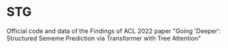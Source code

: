 # STG
Official code and data of the Findings of ACL 2022 paper "Going 'Deeper': Structured Sememe Prediction via Transformer with Tree Attention"



